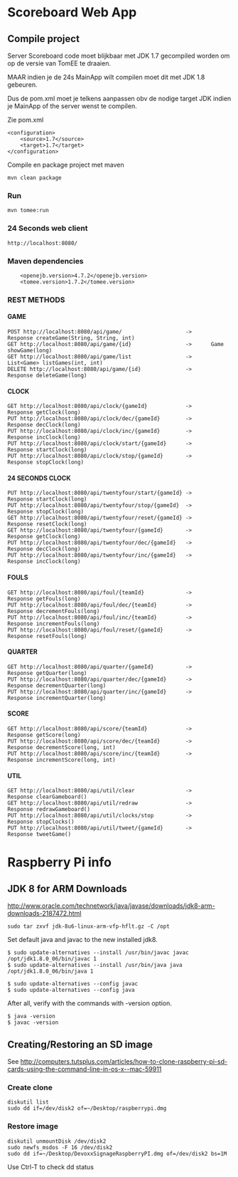 # Scoreboard Web App

## Compile project

Server Scoreboard code moet blijkbaar met JDK 1.7 gecompiled worden om op de versie van TomEE te draaien.

MAAR indien je de 24s MainApp wilt compilen moet dit met JDK 1.8 gebeuren.

Dus de pom.xml moet je telkens aanpassen obv de nodige target JDK indien je MainApp of the server wenst te compilen.

Zie pom.xml

    <configuration>
        <source>1.7</source>
        <target>1.7</target>
    </configuration>

Compile en package project met maven

    mvn clean package

### Run

    mvn tomee:run

### 24 Seconds web client

    http://localhost:8080/

### Maven dependencies

        <openejb.version>4.7.2</openejb.version>
        <tomee.version>1.7.2</tomee.version>

### REST METHODS

#### GAME

    POST http://localhost:8080/api/game/                    ->      Response createGame(String, String, int)
    GET http://localhost:8080/api/game/{id}                 ->      Game showGame(long)
    GET http://localhost:8080/api/game/list                 ->      List<Game> listGames(int, int)
    DELETE http://localhost:8080/api/game/{id}              ->      Response deleteGame(long)

#### CLOCK
    
    GET http://localhost:8080/api/clock/{gameId}            ->      Response getClock(long)
    PUT http://localhost:8080/api/clock/dec/{gameId}        ->      Response decClock(long)
    PUT http://localhost:8080/api/clock/inc/{gameId}        ->      Response incClock(long)
    PUT http://localhost:8080/api/clock/start/{gameId}      ->      Response startClock(long)
    PUT http://localhost:8080/api/clock/stop/{gameId}       ->      Response stopClock(long)

#### 24 SECONDS CLOCK
    
    PUT http://localhost:8080/api/twentyfour/start/{gameId} ->      Response startClock(long)
    PUT http://localhost:8080/api/twentyfour/stop/{gameId}  ->      Response stopClock(long)
    GET http://localhost:8080/api/twentyfour/reset/{gameId} ->      Response resetClock(long)
    GET http://localhost:8080/api/twentyfour/{gameId}       ->      Response getClock(long)
    PUT http://localhost:8080/api/twentyfour/dec/{gameId}   ->      Response decClock(long)
    PUT http://localhost:8080/api/twentyfour/inc/{gameId}   ->      Response incClock(long)

#### FOULS

    GET http://localhost:8080/api/foul/{teamId}             ->      Response getFouls(long)
    PUT http://localhost:8080/api/foul/dec/{teamId}         ->      Response decrementFouls(long)
    PUT http://localhost:8080/api/foul/inc/{teamId}         ->      Response incrementFouls(long)
    PUT http://localhost:8080/api/foul/reset/{gameId}       ->      Response resetFouls(long)

#### QUARTER

    GET http://localhost:8080/api/quarter/{gameId}          ->      Response getQuarter(long)
    PUT http://localhost:8080/api/quarter/dec/{gameId}      ->      Response decrementQuarter(long)
    PUT http://localhost:8080/api/quarter/inc/{gameId}      ->      Response incrementQuarter(long)

#### SCORE

    GET http://localhost:8080/api/score/{teamId}            ->      Response getScore(long)
    PUT http://localhost:8080/api/score/dec/{teamId}        ->      Response decrementScore(long, int)
    PUT http://localhost:8080/api/score/inc/{teamId}        ->      Response incrementScore(long, int)

#### UTIL

    GET http://localhost:8080/api/util/clear                ->      Response clearGameboard()
    GET http://localhost:8080/api/util/redraw               ->      Response redrawGameboard()
    PUT http://localhost:8080/api/util/clocks/stop          ->      Response stopClocks()
    PUT http://localhost:8080/api/util/tweet/{gameId}       ->      Response tweetGame()

# Raspberry Pi info 

## JDK 8 for ARM Downloads

http://www.oracle.com/technetwork/java/javase/downloads/jdk8-arm-downloads-2187472.html
    
    sudo tar zxvf jdk-8u6-linux-arm-vfp-hflt.gz -C /opt

Set default java and javac to the new installed jdk8.

    $ sudo update-alternatives --install /usr/bin/javac javac /opt/jdk1.8.0_06/bin/javac 1
    $ sudo update-alternatives --install /usr/bin/java java /opt/jdk1.8.0_06/bin/java 1

    $ sudo update-alternatives --config javac
    $ sudo update-alternatives --config java

After all, verify with the commands with -version option.

    $ java -version
    $ javac -version

## Creating/Restoring an SD image  

See http://computers.tutsplus.com/articles/how-to-clone-raspberry-pi-sd-cards-using-the-command-line-in-os-x--mac-59911

### Create clone

    diskutil list
    sudo dd if=/dev/disk2 of=~/Desktop/raspberrypi.dmg

### Restore image

    diskutil unmountDisk /dev/disk2
    sudo newfs_msdos -F 16 /dev/disk2
    sudo dd if=~/Desktop/DevoxxSignageRaspberryPI.dmg of=/dev/disk2 bs=1M

Use Ctrl-T to check dd status
